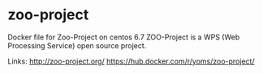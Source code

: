 # zoo-project
Docker file for Zoo-Project on centos 6.7
ZOO-Project is a WPS (Web Processing Service) open source project.

Links:
http://zoo-project.org/
https://hub.docker.com/r/yoms/zoo-project/
